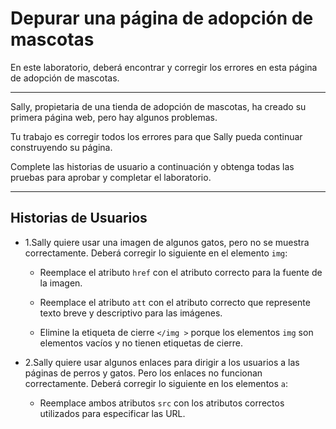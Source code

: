 # Depurar una página de adopción de mascotas

En este laboratorio, deberá encontrar y corregir los errores en esta página de adopción de mascotas.

---

Sally, propietaria de una tienda de adopción de mascotas, ha creado su primera página web, pero hay algunos problemas.

Tu trabajo es corregir todos los errores para que Sally pueda continuar construyendo su página.

Complete las historias de usuario a continuación y obtenga todas las pruebas para aprobar y completar el laboratorio.

---

## Historias de Usuarios

- 1.Sally quiere usar una imagen de algunos gatos, pero no se muestra correctamente. Deberá corregir lo siguiente en el elemento `img`:

  - Reemplace el atributo `href` con el atributo correcto para la fuente de la imagen.

  - Reemplace el atributo `att` con el atributo correcto que represente texto breve y descriptivo para las imágenes.

  - Elimine la etiqueta de cierre `</img >` porque los elementos `img` son elementos vacíos y no tienen etiquetas de cierre.

- 2.Sally quiere usar algunos enlaces para dirigir a los usuarios a las páginas de perros y gatos. Pero los enlaces no funcionan correctamente. Deberá corregir lo siguiente en los elementos `a`:

  - Reemplace ambos atributos `src` con los atributos correctos utilizados para especificar las URL.
